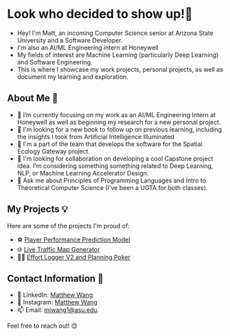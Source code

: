 # Look who decided to show up!👋

- Hey! I'm Matt, an incoming Computer Science senior at Arizona State University and a Software Developer.
- I'm also an AI/ML Engineering intern at Honeywell
- My fields of interest are Machine Learning (particularly Deep Learning) and Software Engineering.
- This is where I showcase my work projects, personal projects, as well as document my learning and exploration.

## About Me 📌

- 🔭 I’m currently focusing on my work as an AI/ML Engineering Intern at Honeywell as well as beginning my research for a new personal project.
- 🌱 I'm looking for a new book to follow up on previous learning, including the insights I took from Artificial Intelligence Illuminated
- 💼 I'm a part of the team that develops the software for the Spatial Ecology Gateway project.
- 🤔 I'm looking for collaboration on developing a cool Capstone project idea. I'm considering something something related to Deep Learning, NLP, or Machine Learning Accelerator Design.
- 💬 Ask me about Principles of Programming Languages and Intro to Theoretical Computer Science (I've been a UGTA for both classes).

## My Projects 💡

Here are some of the projects I'm proud of:

- ⚽ [Player Performance Prediction Model](https://github.com/matthewwangg/Player-Performance-Prediction)<!--: Full-stack web app with machine learning model to make predictions for the English Premier League.-->
- 🌐 [Live Traffic Map Generator](https://github.com/matthewwangg/Live-Traffic-Heat-Map-Generator)<!--: Flask web application that generates a live traffic heat map given a location.-->
- 👨‍💻 [Effort Logger V2 and Planning Poker](https://github.com/RenaudAlly/CSE-360-Effort-Logger)<!--: Productivity tool to aid Agile teams log effort and defect data for decision making and Planning Poker.-->

## Contact Information 📲

- 🔗 LinkedIn: [Matthew Wang](https://www.linkedin.com/in/matthew-wang-cs/)
- 📸 Instagram: [Matthew Wang](https://www.instagram.com/matthewiwang/)
- 📫 Email: [miwang1@asu.edu](mailto:miwang1@asu.edu).

Feel free to reach out! 😊

<!--
**matthewwangg/matthewwangg** is a ✨ _special_ ✨ repository because its `README.md` (this file) appears on your GitHub profile.

Here are some ideas to get you started:

- 🔭 I’m currently working on ...
- 🌱 I’m currently learning ...
- 👯 I’m looking to collaborate on ...
- 🤔 I’m looking for help with ...
- 💬 Ask me about ...
- 📫 How to reach me: ...
- 😄 Pronouns: ...
- ⚡ Fun fact: ...
-->
